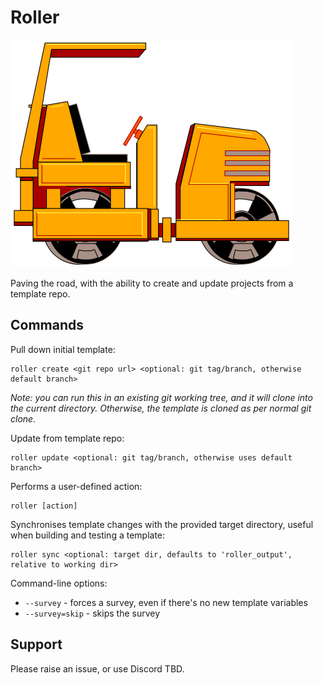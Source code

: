 # Roller
<img src="roller.svg" />

Paving the road, with the ability to create and update projects from a template repo.


## Commands
Pull down initial template:
````
roller create <git repo url> <optional: git tag/branch, otherwise default branch>
````

_Note: you can run this in an existing git working tree, and it will clone into the current directory. Otherwise, the
template is cloned as per normal git clone._

Update from template repo:
````
roller update <optional: git tag/branch, otherwise uses default branch>
````

Performs a user-defined action:
````
roller [action]
````

Synchronises template changes with the provided target directory, useful when building and testing a template:

````
roller sync <optional: target dir, defaults to 'roller_output', relative to working dir>
````

Command-line options:
- `--survey` - forces a survey, even if there's no new template variables
- `--survey=skip` - skips the survey


## Support
Please raise an issue, or use Discord TBD.
